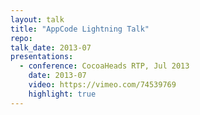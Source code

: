 ```yaml
---
layout: talk
title: "AppCode Lightning Talk"
repo: 
talk_date: 2013-07
presentations:
  - conference: CocoaHeads RTP, Jul 2013
    date: 2013-07
    video: https://vimeo.com/74539769
    highlight: true
---
```

